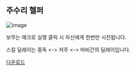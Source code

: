 주수리 헬퍼
---

![image](https://github.com/user-attachments/assets/507d5c12-f52c-425f-8688-c582cbbaff41)

보무는 매크로 실행 클릭 시 자신에게 한번만 시전됩니다.

스킬 딜레이는 중독 <-> 저주 <-> 마비간의 딜레이입니다.

[다운로드](https://objectstorage.ap-chuncheon-1.oraclecloud.com/n/axns7vzun2pq/b/bucket-20231116-1622/o/%EC%A3%BC%EC%88%98%EB%A6%AC%ED%97%AC%ED%8D%BC.exe)
